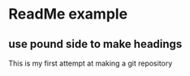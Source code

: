 # ReadMe example
## use pound side to make headings
This is my first attempt at making a git repository
